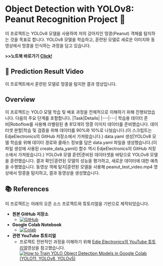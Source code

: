 # Object Detection with YOLOv8: Peanut Recognition Project 🥜
이 프로젝트는 YOLOv8 모델을 사용하여 저의 강아지인 땅콩(Peanut) 객체를 탐지하는 것을 목표로 합니다. 
YOLOv8 모델을 학습하고, 훈련된 모델로 새로운 이미지와 동영상에서 땅콩을 인식하는 과정을 담고 있습니다.

**>>노트북 바로가기 [Click!](https://colab.research.google.com/github/xo0ol/Train_YOLO_Peanut/blob/main/Object_Detection_Yolov8_Peanut.ipynb)**

## 🎥 Prediction Result Video
이 프로젝트에서 훈련된 모델로 땅콩을 탐지한 결과 영상입니다.

## Overview
이 프로젝트는 YOLO 모델 학습 및 배포 과정을 전체적으로 이해하기 위해 진행되었습니다. 
다음의 주요 단계를 포함합니다.
|Task|Details|
|---|---|
학습용 데이터 준비|Roboflow를 사용해 라벨링된 총 812개의 땅콩 이미지 데이터를 준비했습니다.
데이터셋 분할|학습 및 검증을 위해 데이터를 90%와 10%로 나눴습니다.(이 스크립트는 EdjeElectronics의 GitHub 저장소에서 가져왔습니다.)
data.yaml 생성|YOLOv8 모델 학습을 위해 데이터 경로와 클래스 정보를 담은 data.yaml 파일을 생성했습니다.(이 파일 생성에 사용된 create_data_yaml() 함수 역시 EdjeElectronics의 GitHub 저장소에서 가져왔습니다.)
YOLOv8 모델 훈련|준비된 데이터셋을 바탕으로 YOLOv8 모델을 훈련했습니다.
결과 확인|훈련된 모델의 성능을 평가하고, 새로운 데이터에 대한 예측을 수행했습니다.
동영상 객체 탐지|훈련된 모델을 사용해 peanut_test_video.mp4 영상에서 땅콩을 탐지하고, 결과 동영상을 생성했습니다.

## 📚 References
이 프로젝트는 아래의 오픈 소스 프로젝트와 튜토리얼을 기반으로 제작되었습니다.

* **원본 GitHub 저장소**
  - [![GitHub](https://img.shields.io/badge/GitHub-EdjeElectronics-blue)](https://github.com/EdjeElectronics/Train-and-Deploy-YOLO-Models)
* **Google Colab Notebook**
  - [![Colab](https://img.shields.io/badge/Colab-EdjeElectronics-orange)](https://colab.research.google.com/github/EdjeElectronics/Train-and-Deploy-YOLO-Models/blob/main/Train_YOLO_Models.ipynb)
* **관련 YouTube 튜토리얼**
  - 프로젝트 전반적인 과정을 이해하기 위해 [Edje Electronics의 YouTube 튜토리얼](https://www.youtube.com/watch?v=r0RspiLG260)영상을 참고했습니다.
    [![How to Train YOLO Object Detection Models in Google Colab (YOLO11, YOLOv8, YOLOv5)](https://img.youtube.com/vi/r0RspiLG260/maxresdefault.jpg)](https://www.youtube.com/watch?v=r0RspiLG260)
